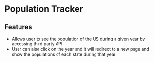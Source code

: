 # Population Tracker

## Features
- Allows user to see the population of the US during a given year by accessing third party API
- User can also click on the year and it will redirect to a new page and show the populations of each state during that year
